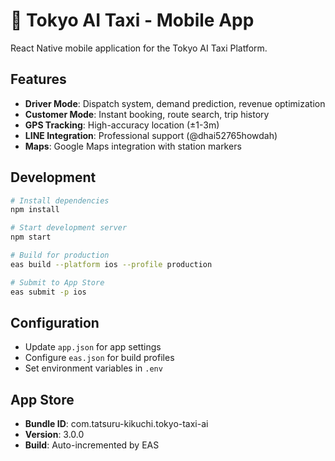 # 📱 Tokyo AI Taxi - Mobile App

React Native mobile application for the Tokyo AI Taxi Platform.

## Features

- **Driver Mode**: Dispatch system, demand prediction, revenue optimization
- **Customer Mode**: Instant booking, route search, trip history
- **GPS Tracking**: High-accuracy location (±1-3m)
- **LINE Integration**: Professional support (@dhai52765howdah)
- **Maps**: Google Maps integration with station markers

## Development

```bash
# Install dependencies
npm install

# Start development server
npm start

# Build for production
eas build --platform ios --profile production

# Submit to App Store
eas submit -p ios
```

## Configuration

- Update `app.json` for app settings
- Configure `eas.json` for build profiles
- Set environment variables in `.env`

## App Store

- **Bundle ID**: com.tatsuru-kikuchi.tokyo-taxi-ai
- **Version**: 3.0.0
- **Build**: Auto-incremented by EAS
